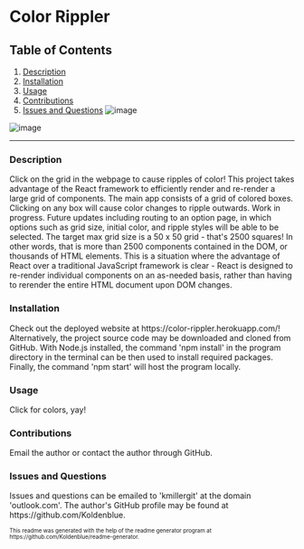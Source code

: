 # Color Rippler


## Table of Contents

1. <a href="#description">Description</a>
2. <a href="#installation">Installation</a>
3. <a href="#usage">Usage</a>
4. <a href="#contributions">Contributions</a>
5. <a href="#questions">Issues and Questions</a>
![image](https://user-images.githubusercontent.com/64618290/96037483-c0b5a380-0e1a-11eb-97e3-447315ca7d56.png)

![image](https://user-images.githubusercontent.com/64618290/95696027-53bdc600-0bee-11eb-8945-f23d1cca9b1f.png)
<hr><h3 id='description'>Description</h3>
Click on the grid in the webpage to cause ripples of color! This project takes advantage of the React framework to efficiently render and re-render a large grid of components. The main app consists of a grid of colored boxes. Clicking on any box will cause color changes to ripple outwards. Work in progress. Future updates including routing to an option page, in which options such as grid size, initial color, and ripple styles will be able to be selected. The target max grid size is a 50 x 50 grid - that's 2500 squares! In other words, that is more than 2500 components contained in the DOM, or thousands of HTML elements. This is a situation where the advantage of React over a traditional JavaScript framework is clear - React is designed to re-render individual components on an as-needed basis, rather than having to rerender the entire HTML document upon DOM changes.

<h3 id='installation'>Installation</h3>
Check out the deployed website at https://color-rippler.herokuapp.com/! Alternatively, the project source code may be downloaded and cloned from GitHub. With Node.js installed, the command 'npm install' in the program directory in the terminal can be then used to install required packages. Finally, the command 'npm start' will host the program locally.

<h3 id='usage'>Usage</h3>
Click for colors, yay!

<h3 id='contributions'>Contributions</h3>
Email the author or contact the author through GitHub.

<h3 id='questions'>Issues and Questions</h3>
Issues and questions can be emailed to 'kmillergit' at the domain 'outlook.com'. The author's GitHub profile may be found at https://github.com/Koldenblue.<p><sub><sup>This readme was generated with the help of the readme generator program at https://github.com/Koldenblue/readme-generator.</sup></sub></p>
